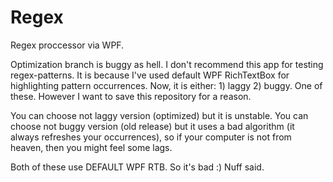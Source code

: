 # Regex
Regex proccessor via WPF.

Optimization branch is buggy as hell. I don't recommend this app for testing regex-patterns. It is because I've used default WPF RichTextBox for highlighting pattern occurrences. Now, it is either: 1) laggy 2) buggy. One of these. However I want to save this repository for a reason.

You can choose not laggy version (optimized) but it is unstable.
You can choose not buggy version (old release) but it uses a bad algorithm (it always refreshes your occurrences), so if your computer is not from heaven, then you might feel some lags.

Both of these use DEFAULT WPF RTB. So it's bad :) Nuff said.
